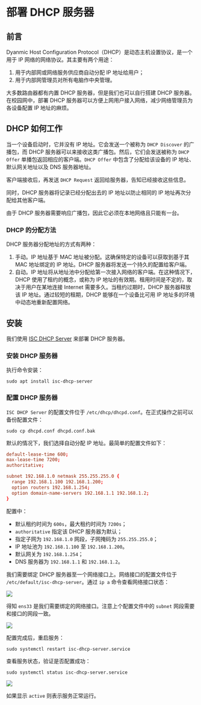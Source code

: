 # 部署 DHCP 服务器

## 前言

Dyanmic Host Configuration Protocol（DHCP）是动态主机设置协议，是一个用于 IP 网络的网络协议。其主要有两个用途：

1. 用于内部网或网络服务供应商自动分配 IP 地址给用户；
2. 用于内部网管理员对所有电脑作中央管理。

大多数路由器都有内置 DHCP 服务器，但是我们也可以自行搭建 DHCP 服务器。在校园网中，部署 DHCP 服务器可以方便上网用户接入网络，减少网络管理员为各设备配置 IP 地址的麻烦。

## DHCP 如何工作

当一个设备启动时，它并没有 IP 地址。它会发送一个被称为 `DHCP Discover` 的广播包，而 DHCP 服务器可以来接收这类广播包。然后，它们会发送被称为 `DHCP Offer` 单播包返回相应的客户端。`DHCP Offer` 中包含了分配给该设备的 IP 地址、默认网关地址以及 DNS 服务器地址。

客户端接收后，再发送 `DHCP Request` 返回给服务器，告知已经接收这些信息。

同时，DHCP 服务器将记录已经分配出去的 IP 地址以防止相同的 IP 地址再次分配给其他客户端。

由于 DHCP 服务器需要响应广播包，因此它必须在本地网络且只能有一台。

### DHCP 的分配方法

DHCP 服务器分配地址的方式有两种：

1. 手动。IP 地址基于 MAC 地址被分配。这确保特定的设备可以获取到基于其 MAC 地址绑定的 IP 地址。DHCP 服务器将发送一个持久的配置给客户端。
2. 自动。IP 地址将从地址池中分配给第一次接入网络的客户端。在这种情况下，DHCP 使用了租约的概念，或称为 IP 地址的有效期。租用时间是不定的，取决于用户在某地连接 Internet 需要多久。当租约过期时，DHCP 服务器释放该 IP 地址。通过较短的租期，DHCP 能够在一个设备比可用 IP 地址多的环境中动态地重新配置网络。

## 安装

我们使用 [ISC DHCP Server](https://www.isc.org/dhcp/) 来部署 DHCP 服务器。

### 安装 DHCP 服务器

执行命令安装：

```shell
sudo apt install isc-dhcp-server
```

### 配置 DHCP 服务器

`ISC DHCP Server` 的配置文件位于 `/etc/dhcp/dhcpd.conf`。在正式操作之前可以备份配置文件：

```shell
sudo cp dhcpd.conf dhcpd.conf.bak
```

默认的情况下，我们选择自动分配 IP 地址。最简单的配置文件如下：

```conf
default-lease-time 600;
max-lease-time 7200;
authoritative;

subnet 192.168.1.0 netmask 255.255.255.0 {
  range 192.168.1.100 192.168.1.200;
  option routers 192.168.1.254;
  option domain-name-servers 192.168.1.1 192.168.1.2;
}
```

配置中：

- 默认租约时间为 `600s`，最大租约时间为 `7200s`；
- `authoritative` 指定该 DHCP 服务器为默认；
- 指定子网为 `192.168.1.0` 网段，子网掩码为 `255.255.255.0`；
- IP 地址池为 `192.168.1.100` 至 `192.168.1.200`。
- 默认网关为 `192.168.1.254`；
- DNS 服务器为 `192.168.1.1` 和 `192.168.1.2`。

我们需要绑定 DHCP 服务器至一个网络接口上。网络接口的配置文件位于 `/etc/default/isc-dhcp-server`。通过 `ip a` 命令查看网络接口状态：

![](/images/20220607144622.png)

得知 `ens33` 是我们需要绑定的网络接口。注意上个配置文件中的 `subnet` 网段需要和接口的网段一致。

![](/images/20220607145158.png)

配置完成后，重启服务：

```shell
sudo systemctl restart isc-dhcp-server.service
```

查看服务状态，验证是否配置成功：

```shell
sudo systemctl status isc-dhcp-server.service
```

![](/images/20220607145322.png)

如果显示 `active` 则表示服务正常运行。
